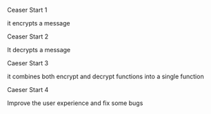 Ceaser Start 1

it encrypts a message


Ceaser Start 2

It decrypts a message

Caeser Start 3

it combines both encrypt and decrypt functions into a single function


Caeser Start 4

Improve the user experience and fix some bugs
